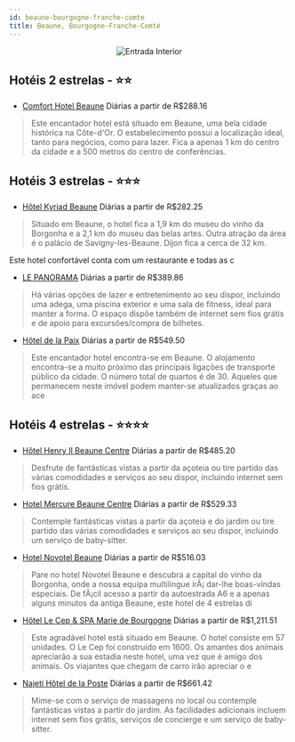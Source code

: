```yaml
---
id: beaune-bourgogne-franche-comte
title: Beaune, Bourgogne-Franche-Comté
---
```


<center><img src="https://i.travelapi.com/hotels/1000000/10000/1500/1408/03305127_z.jpg" alt="Entrada Interior" /></center>


## Hotéis 2 estrelas - ⭐️⭐️

-    [Comfort Hotel Beaune](https://www.hurb.com/hoteis/beaune/comfort-hotel-beaune-JNP-JP849831?cmp=18055) Diárias a partir de R$288.16
   > Este encantador hotel está situado em Beaune, uma bela cidade histórica na Côte-d&apos;Or. O estabelecimento possui a localização ideal, tanto para negócios, como para lazer. Fica a apenas 1 km do centro da cidade e a 500 metros do centro de conferências.

## Hotéis 3 estrelas - ⭐️⭐️⭐️

-    [Hôtel Kyriad Beaune](https://www.hurb.com/hoteis/beaune/hotel-kyriad-beaune-JNP-JP062899?cmp=18055) Diárias a partir de R$282.25
   > Situado em Beaune, o hotel fica a 1,9 km do museu do vinho da Borgonha e a 2,1 km do museu das belas artes. Outra atração da área é o palácio de Savigny-les-Beaune. Dijon fica a cerca de 32 km.

Este hotel confortável conta com um restaurante e todas as c
-    [LE PANORAMA](https://www.hurb.com/hoteis/beaune/le-panorama-JNP-JP908360?cmp=18055) Diárias a partir de R$389.86
   > Há várias opções de lazer e entretenimento ao seu dispor, incluindo uma adega, uma piscina exterior e uma sala de fitness, ideal para manter a forma. O espaço dispõe também de internet sem fios grátis e de apoio para excursões/compra de bilhetes.
-    [Hôtel de la Paix](https://www.hurb.com/hoteis/beaune/hotel-de-la-paix-JNP-JP427967?cmp=18055) Diárias a partir de R$549.50
   > Este encantador hotel encontra-se em Beaune. O alojamento encontra-se a muito próximo das principais ligações de transporte público da cidade. O número total de quartos é de 30. Aqueles que permanecem neste imóvel podem manter-se atualizados graças ao ace

## Hotéis 4 estrelas - ⭐️⭐️⭐️⭐️

-    [Hôtel Henry II Beaune Centre](https://www.hurb.com/hoteis/beaune/hotel-henry-ii-beaune-centre-JNP-JP755900?cmp=18055) Diárias a partir de R$485.20
   > Desfrute de fantásticas vistas a partir da açoteia ou tire partido das várias comodidades e serviços ao seu dispor, incluindo internet sem fios grátis.
-    [Hotel Mercure Beaune Centre](https://www.hurb.com/hoteis/beaune/hotel-mercure-beaune-centre-JNP-JP062901?cmp=18055) Diárias a partir de R$529.33
   > Contemple fantásticas vistas a partir da açoteia e do jardim ou tire partido das várias comodidades e serviços ao seu dispor, incluindo um serviço de baby-sitter.
-    [Hotel Novotel Beaune](https://www.hurb.com/hoteis/beaune/hotel-novotel-beaune-JNP-JP068152?cmp=18055) Diárias a partir de R$516.03
   > Pare no hotel Novotel Beaune e descubra a capital do vinho da Borgonha, onde a nossa equipa multilingue irÃ¡ dar-lhe boas-vindas especiais. De fÃ¡cil acesso a partir da autoestrada A6 e a apenas alguns minutos da antiga Beaune, este hotel de 4 estrelas di
-    [Hôtel Le Cep & SPA Marie de Bourgogne](https://www.hurb.com/hoteis/beaune/hotel-le-cep-spa-marie-de-bourgogne-JNP-JP062903?cmp=18055) Diárias a partir de R$1,211.51
   > Este agradável hotel está situado em Beaune. O hotel consiste em 57 unidades. O Le Cep foi construído em 1600. Os amantes dos animais apreciarão a sua estadia neste hotel, uma vez que é amigo dos animais. Os viajantes que chegam de carro irão apreciar o e
-    [Najeti Hôtel de la Poste](https://www.hurb.com/hoteis/beaune/najeti-hotel-de-la-poste-JNP-JP767179?cmp=18055) Diárias a partir de R$661.42
   > Mime-se com o serviço de massagens no local ou contemple fantásticas vistas a partir do jardim. As facilidades adicionais incluem internet sem fios grátis, serviços de concierge e um serviço de baby-sitter.
